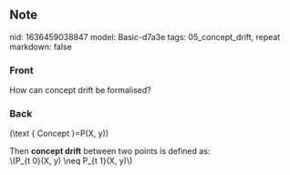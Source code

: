 ## Note
nid: 1636459038847
model: Basic-d7a3e
tags: 05_concept_drift, repeat
markdown: false

### Front
How can concept drift be formalised?

### Back
\(\text { Concept }=P(X, y)\)
<div>
  Then <b>concept drift</b> between two points is defined as:
</div>
<div>
  \(P_{t 0}(X, y) \neq P_{t 1}(X, y)\)
</div>
